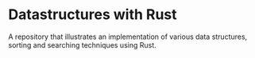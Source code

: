 # Datastructures with Rust
A repository that illustrates an implementation of various data structures, sorting and searching techniques using Rust.
